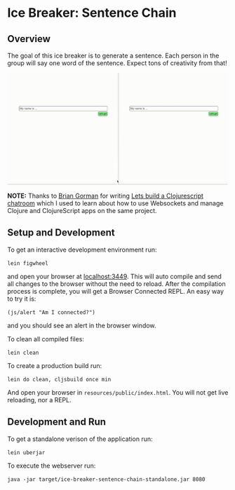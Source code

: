 # Ice Breaker: Sentence Chain

## Overview

The goal of this ice breaker is to generate a sentence.  Each person in the group will say one word of the sentence.  Expect tons of creativity from that!

![Demo](demo.gif)

**NOTE:** Thanks to [Brian Gorman](https://briangorman.io/) for writing [Lets build a Clojurescript chatroom](https://briangorman.io/posts/chatroom-brian-gorman/) which I used to learn about how to use Websockets and manage Clojure and ClojureScript apps on the same project.

## Setup and Development

To get an interactive development environment run:

    lein figwheel

and open your browser at [localhost:3449](http://localhost:3449/).  This will auto compile and send all changes to the browser without the need to reload. After the compilation process is complete, you will get a Browser Connected REPL. An easy way to try it is:

    (js/alert "Am I connected?")

and you should see an alert in the browser window.

To clean all compiled files:

    lein clean

To create a production build run:

    lein do clean, cljsbuild once min

And open your browser in `resources/public/index.html`. You will not get live reloading, nor a REPL.

## Development and Run

To get a standalone verison of the application run:

    lein uberjar

To execute the webserver run:

    java -jar target/ice-breaker-sentence-chain-standalone.jar 8080
